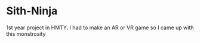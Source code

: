 # Sith-Ninja
1st year project in HMTY. I had to make an AR or VR game so I came up with this monstrosity
